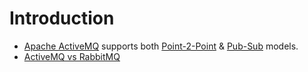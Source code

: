 
# Introduction
- [Apache ActiveMQ](https://activemq.apache.org/) supports both [Point-2-Point](../7_ArchitecturePatterns/EventDrivenArchitecture/PointToPointModel.md) & [Pub-Sub](../7_ArchitecturePatterns/EventDrivenArchitecture/PubSubModel.md) models.
- [ActiveMQ vs RabbitMQ](https://www.educba.com/activemq-vs-rabbitmq/)
